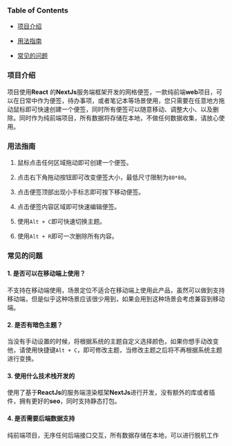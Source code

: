 ### Table of Contents

- [项目介绍](#项目介绍)

- [用法指南](#用法指南)

- [常见的问题](#常见问题)

### 项目介绍

项目使用**React** 的**NextJs**服务端框架开发的网格便签，一款纯前端**web**项目，可以在日常中作为便签，待办事项，或者笔记本等场景使用，您只需要在任意地方拖动鼠标即可快速创建一个便签，同时所有便签可以随意移动、调整大小、以及删除。同时作为纯前端项目，所有数据将存储在本地，不做任何数据收集，请放心使用。

### 用法指南

1. 鼠标点击任何区域拖动即可创建一个便签。

2. 点击右下角拖动按钮即可改变便签大小，最低尺寸限制为`80*80`。

3. 点击便签顶部出现小手标志即可按下移动便签。

4. 点击便签内容区域即可快速编辑便签。

5. 使用`Alt + C`即可快速切换主题。

6. 使用`Alt + R`即可一次删除所有内容。

### 常见的问题

#### 1. 是否可以在移动端上使用？

不支持在移动端使用，场景定位不适合在移动端上使用此产品，虽然可以做到支持移动端，但是似乎这种场景应该很少用到，如果会用到这种场景会考虑兼容到移动端。

#### 2. 是否有暗色主题？

当没有手动设置的时候，将根据系统的主题自定义选择颜色，如果你想手动改变他，请使用快捷键`Alt + C`，即可修改主题，当修改主题之后将不再根据系统主题进行变换。

#### 3. 使用什么技术栈开发的

使用了基于**ReactJs**的服务端渲染框架**NextJs**进行开发，没有额外的库或者插件，拥有更好的**seo**，同时支持静态打包。

#### 4. 是否需要后端数据支持

纯前端项目，无序任何后端接口交互，所有数据存储在本地，可以进行脱机工作
